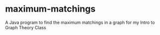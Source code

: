 # maximum-matchings
A Java program to find the maximum matchings in a graph for my Intro to Graph Theory Class
